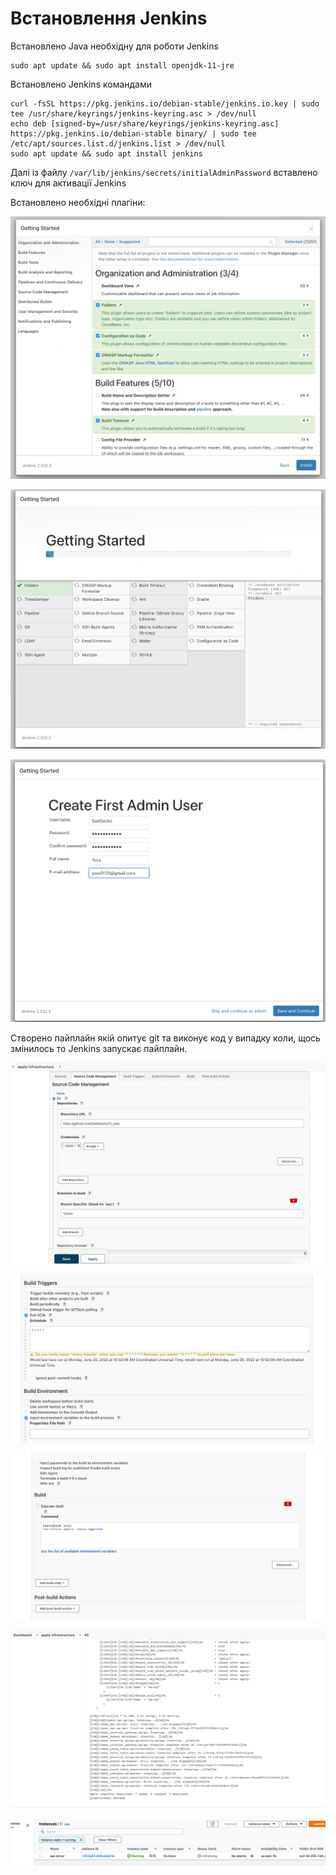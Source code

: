 # Встановлення Jenkins

Встановлено Java необхідну для роботи Jenkins
~~~
sudo apt update && sudo apt install openjdk-11-jre
~~~

Встановлено Jenkins командами
~~~
curl -fsSL https://pkg.jenkins.io/debian-stable/jenkins.io.key | sudo tee /usr/share/keyrings/jenkins-keyring.asc > /dev/null
echo deb [signed-by=/usr/share/keyrings/jenkins-keyring.asc] https://pkg.jenkins.io/debian-stable binary/ | sudo tee /etc/apt/sources.list.d/jenkins.list > /dev/null
sudo apt update && sudo apt install jenkins
~~~

Далі із файлу `/var/lib/jenkins/secrets/initialAdminPassword` вставлено ключ для активації Jenkins

Встановлено необхідні плагіни:

![plugin.png](plugin.png)

![install_process.png](install_process.png)

![create_user.png](create_user.png)

Створено пайплайн якій опитує git та виконує код у випадку коли, щось змінилось то Jenkins запускає пайплайн.

![pipe_1.png](pipe_1.png)

![pipe_2.png](pipe_2.png)

![pipe_3.png](pipe_3.png)

![result.png](result.png)

![instance.png](instance.png)